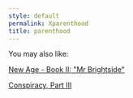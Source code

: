 ```yaml
---
style: default
permalink: Xparenthood
title: parenthood
---
```

You may also like:

[New Age - Book II: "Mr Brightside"](http://scp-wiki.net/new-age-2)

[Conspiracy, Part III](http://scp-wiki.net/conspiracy-part-iii)
